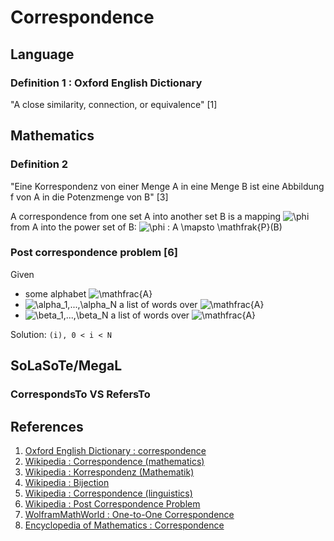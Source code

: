 # Correspondence

## Language
### Definition 1 : Oxford English Dictionary
"A close similarity, connection, or equivalence" [1]

## Mathematics
### Definition 2 
"Eine Korrespondenz von einer Menge A in eine Menge B ist eine Abbildung f von A in die Potenzmenge von B" [3]

A correspondence from one set A into another set B is a mapping ![\phi](http://mathurl.com/6aabpw.png) from A into the power set of B: ![\phi : A \mapsto \mathfrak{P}(B)](http://mathurl.com/zh359af.png)

### Post correspondence problem [6]
Given
- some alphabet ![\mathfrac{A}](http://mathurl.com/hhmgwjz.png)
- ![\alpha_1,...,\alpha_N](http://mathurl.com/j223th5.png) a list of words over ![\mathfrac{A}](http://mathurl.com/hhmgwjz.png)
- ![\beta_1,...,\beta_N](http://mathurl.com/j6n2nnd.png) a list of words over ![\mathfrac{A}](http://mathurl.com/hhmgwjz.png)

Solution:
```(i), 0 < i < N```

## SoLaSoTe/MegaL
### CorrespondsTo VS RefersTo


## References
1. [Oxford English Dictionary : correspondence](http://www.oxforddictionaries.com/definition/english/correspondence)
2. [Wikipedia : Correspondence (mathematics)](https://en.wikipedia.org/wiki/Correspondence_%28mathematics%29)
3. [Wikipedia : Korrespondenz (Mathematik)](https://de.wikipedia.org/wiki/Korrespondenz_%28Mathematik%29)
4. [Wikipedia : Bijection](https://en.wikipedia.org/wiki/Bijection)
5. [Wikipedia : Correspondence (linguistics)](https://en.wikipedia.org/wiki/Comparative_method_%28linguistics%29)
6. [Wikipedia : Post Correspondence Problem](https://en.wikipedia.org/wiki/Post_correspondence_problem)
7. [WolframMathWorld : One-to-One Correspondence](http://mathworld.wolfram.com/One-to-OneCorrespondence.html)
8. [Encyclopedia of Mathematics : Correspondence](https://www.encyclopediaofmath.org/index.php/Correspondence)
